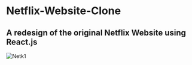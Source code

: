 # Netflix-Website-Clone
## A redesign of the original Netflix Website using React.js

![Netk1](https://user-images.githubusercontent.com/59352495/120897961-530fef00-c618-11eb-88f6-f1816c5dd353.png)



